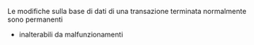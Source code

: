 Le modifiche sulla base di dati di una transazione terminata normalmente sono permanenti
- inalterabili da malfunzionamenti